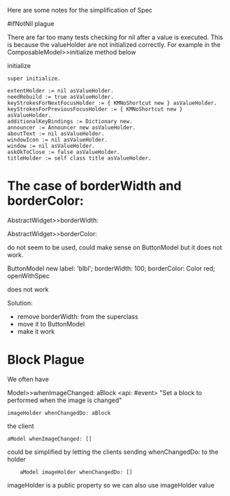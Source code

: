  Here are some notes for the simplification of Spec

#ifNotNil plague

There are far too many tests checking for nil after a value is executed. This is because the valueHolder are not initialized correctly. For example in the ComposableModel>>initialize method below

initialize

	super initialize.

	extentHolder := nil asValueHolder.
	needRebuild := true asValueHolder.
	keyStrokesForNextFocusHolder := { KMNoShortcut new } asValueHolder.
	keyStrokesForPreviousFocusHolder := { KMNoShortcut new } asValueHolder.
	additionalKeyBindings := Dictionary new.
	announcer := Announcer new asValueHolder.
	aboutText := nil asValueHolder.
	windowIcon := nil asValueHolder.
	window := nil asValueHolder.
	askOkToClose := false asValueHolder.
	titleHolder := self class title asValueHolder.


# The case of borderWidth and borderColor:
AbstractWidget>>borderWidth: 

AbstractWidget>>borderColor: 

do not seem to be used, could make sense on ButtonModel but it does not work.

ButtonModel new 
	label: 'blbl';
	borderWidth: 100;
	borderColor: Color red;
	openWithSpec
	
does not work

Solution:
- remove borderWidth: from the superclass
- move it to ButtonModel
- make it work


# Block Plague
We often have 

Model>>whenImageChanged: aBlock
	<api: #event>
	"Set a block to performed when the image is changed"
	
	imageHolder whenChangedDo: aBlock

the client 
	
	aModel whenImageChanged: []


could be simplified by letting the clients sending whenChangedDo: to the holder 	

		aModel imageHolder whenChangedDo: []
		
imageHolder is a public property so we can also use imageHolder value
